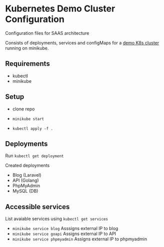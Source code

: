 # Kubernetes Demo Cluster Configuration

Configuration files for SAAS architecture 

Consists of deployments, services and configMaps for a [demo K8s cluster](https://github.com/EdwinWalela/k8s-cluster) running on minikube.

## Requirements

- kubectl
- minikube

## Setup

- clone repo

- `minikube start`

- `kubectl apply -f .`

## Deployments

Run `kubectl get deployment`

Created deployments

- Blog (Laravel)
- API (Golang)
- PhpMyAdmin
- MySQL (DB)

## Accessible services

List avaiable services using  `kubectl get services `

- `minikube service blog` Asssigns external IP to blog
- `minikube service goapi` Assigns external IP to API
- `minikube service phpmyadmin` Assigns external IP to phpmyadmin


